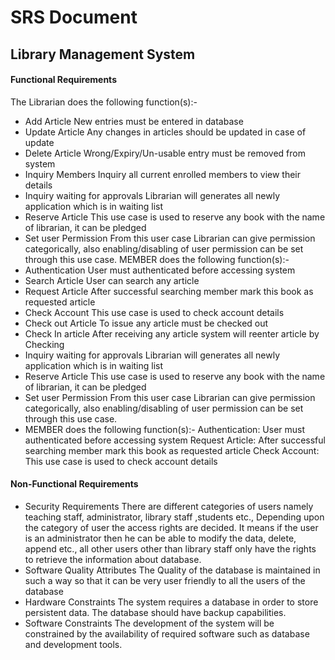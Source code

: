 # SRS Document
## Library Management System
#### Functional Requirements
The Librarian does the following function(s):-
- Add Article
 New entries must be entered in database
- Update Article
Any changes in articles should be updated in case of update
- Delete Article
Wrong/Expiry/Un-usable entry must be removed from system
- Inquiry Members
Inquiry all current enrolled members to view their details
- Inquiry waiting for approvals
Librarian will generates all newly application which is in waiting list
- Reserve Article
This use case is used to reserve any book with the name of librarian, it can 
be pledged
- Set user Permission
From this user case Librarian can give permission categorically, also 
enabling/disabling of user permission can be set through this use case.
MEMBER does the following function(s):-
- Authentication
User must authenticated before accessing system
- Search Article
User can search any article
- Request Article
After successful searching member mark this book as requested article
- Check Account
This use case is used to check account details
- Check out Article
To issue any article must be checked out
- Check In article
After receiving any article system will reenter article by Checking
- Inquiry waiting for approvals
Librarian will generates all newly application which is in waiting list
- Reserve Article
This use case is used to reserve any book with the name of librarian, it can 
be pledged
- Set user Permission
From this user case Librarian can give permission categorically, also 
enabling/disabling of user permission can be set through this use case.
- MEMBER does the following function(s):-
 Authentication:
User must authenticated before accessing system
Request Article:
After successful searching member mark this book as requested article
Check Account:
This use case is used to check account details

#### Non-Functional Requirements
-	Security Requirements
There are different categories of users namely teaching staff, administrator, library 
staff ,students etc., Depending upon the category of user the access rights are 
decided. It means if the user is an administrator then he can be able to 
modify the data, delete, append etc., all other users other than library staff 
only have the rights to retrieve the information about database.
-	Software Quality Attributes
The Quality of the database is maintained in such a way so that it can be 
very user friendly to all the users of the database
-	Hardware Constraints
The system requires a database in order to store persistent data. The database 
should have backup capabilities.
-	Software Constraints
The development of the system will be constrained by the availability of 
required software such as database and development tools.
